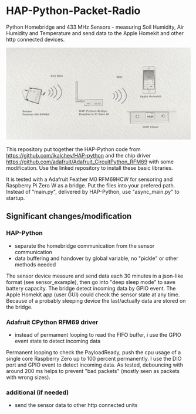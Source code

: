 # HAP-Python-Packet-Radio

Python Homebridge and 433 MHz Sensors - measuring Soil Humidity, Air Humidity and Temperature and send data to the Apple Homekit and other http connected devices.


![Image of hardware](Image1.png)



This repository put together the HAP-Python code from https://github.com/ikalchev/HAP-python and the chip driver  https://github.com/adafruit/Adafruit_CircuitPython_RFM69 with some modification.
Use the linked repository to install these basic libraries. 

It is tested with a Adafruit Feather M0 RFM69HCW for sensoring and Raspberry Pi Zero W as a bridge.
Put the files into your prefered path. Instead of "main.py", delivered by HAP-Python, use "async_main.py" to startup.

## Significant changes/modification

### HAP-Python
* separate the homebridge communication from the sensor communication
* data buffering and handover by global variable, no "pickle" or other methods needed

The sensor device measure and send data each 30 minutes in a json-like format (see sensor_example), then go into "deep sleep mode" to save battery capacity. The bridge detect incoming data by GPIO event. The Apple Homekit app (user GUI) could check the sensor state at any time. Because of a probably sleeping device the last/actually data are stored on the bridge. 

### Adafruit CPython RFM69 driver

* instead of permament looping to read the FIFO buffer, i use the GPIO event state to detect incoming data

Permanent looping to check the PayloadReady, push the cpu usage of a single core Raspberry Zero up to 100 percent permanently. I use the DIO port and GPIO event to detect incoming data. As tested, debouncing with around 200 ms helps to prevent "bad packets" (mostly seen as packets with wrong sizes).

### additional (if needed)

* send the sensor data to other http connected units
